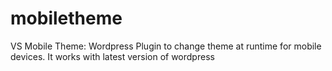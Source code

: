 mobiletheme
===========

VS Mobile Theme: Wordpress Plugin to change theme at runtime for mobile devices. It works with latest version of wordpress
